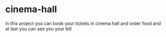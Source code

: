 # cinema-hall
in this project you can book your tickets in cinema hall and order food and at last you can see you your bill
